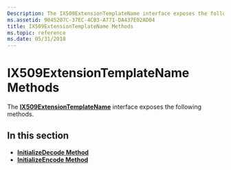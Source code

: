 ```yaml
---
Description: The IX509ExtensionTemplateName interface exposes the following methods.
ms.assetid: 9045207C-37EC-4CB3-A771-DA437E02AD04
title: IX509ExtensionTemplateName Methods
ms.topic: reference
ms.date: 05/31/2018
---
```


# IX509ExtensionTemplateName Methods

The [**IX509ExtensionTemplateName**](/windows/desktop/api/CertEnroll/nn-certenroll-ix509extensiontemplatename) interface exposes the following methods.

## In this section

-   [**InitializeDecode Method**](/windows/desktop/api/CertEnroll/nf-certenroll-ix509extensiontemplatename-initializedecode)
-   [**InitializeEncode Method**](/windows/desktop/api/CertEnroll/nf-certenroll-ix509extensiontemplatename-initializeencode)

 

 



